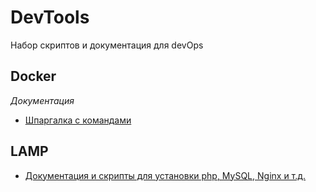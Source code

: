# DevTools
Набор скриптов и документация для devOps

## Docker
*Документация*
* [Шпаргалка с командами](docker/CheatSheet.md)


## LAMP
* [Документация и скрипты для установки php, MySQL, Nginx и т.д.](lamp/Lamp.md)
